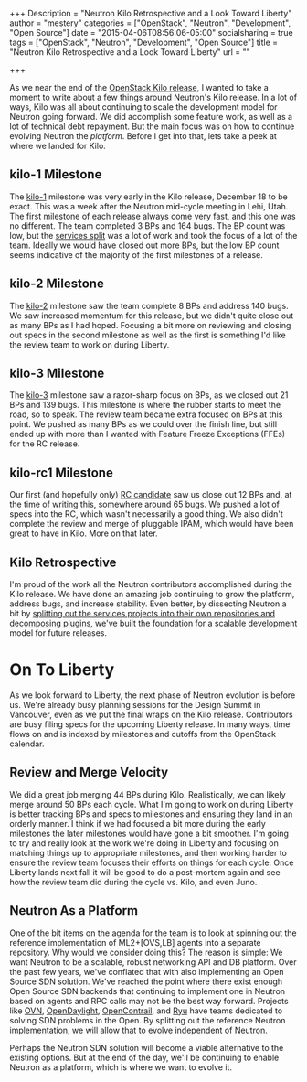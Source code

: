 +++
Description = "Neutron Kilo Retrospective and a Look Toward Liberty"
author = "mestery"
categories = ["OpenStack", "Neutron", "Development", "Open Source"]
date = "2015-04-06T08:56:06-05:00"
socialsharing = true
tags = ["OpenStack", "Neutron", "Development", "Open Source"]
title = "Neutron Kilo Retrospective and a Look Toward Liberty"
url = ""

+++

As we near the end of the [OpenStack Kilo release][1], I wanted to take a moment to write about a few things around Neutron's
Kilo release. In a lot of ways, Kilo was all about continuing to scale the development model for Neutron going forward. We
did accomplish some feature work, as well as a lot of technical debt repayment. But the main focus was on how to continue
evolving Neutron the *platform*. Before I get into that, lets take a peek at where we landed for Kilo.

kilo-1 Milestone
----------------

The [kilo-1][2] milestone was very early in the Kilo release, December 18 to be exact. This was a week after the Neutron
mid-cycle meeting in Lehi, Utah. The first milestone of each release always come very fast, and this one was no different.
The team completed 3 BPs and 164 bugs. The BP count was low, but the [services split][6] was a lot of work and took the focus
of a lot of the team. Ideally we would have closed out more BPs, but the low BP count seems indicative of the majority of
the first milestones of a release.

kilo-2 Milestone
----------------

The [kilo-2][3] milestone saw the team complete 8 BPs and address 140 bugs. We saw increased momentum for this release, but
we didn't quite close out as many BPs as I had hoped. Focusing a bit more on reviewing and closing out specs in the second
milestone as well as the first is something I'd like the review team to work on during Liberty.

kilo-3 Milestone
----------------

The [kilo-3][4] milestone saw a razor-sharp focus on BPs, as we closed out 21 BPs and 139 bugs. This milestone is where the
rubber starts to meet the road, so to speak. The review team became extra focused on BPs at this point. We pushed as many
BPs as we could over the finish line, but still ended up with more than I wanted with Feature Freeze Exceptions (FFEs) for
the RC release.

kilo-rc1 Milestone
----------------

Our first (and hopefully only) [RC candidate][5] saw us close out 12 BPs and, at the time of writing this, somewhere around 65
bugs. We pushed a lot of specs into the RC, which wasn't necessarily a good thing. We also didn't complete the review and
merge of pluggable IPAM, which would have been great to have in Kilo. More on that later.

Kilo Retrospective
------------------

I'm proud of the work all the Neutron contributors accomplished during the Kilo release. We have done an amazing job continuing
to grow the platform, address bugs, and increase stability. Even better, by dissecting Neutron a bit by [splitting out the
services projects into their own repositories and decomposing plugins][7], we've built the foundation for a scalable development
model for future releases.

On To Liberty
=============

As we look forward to Liberty, the next phase of Neutron evolution is before us. We're already busy planning sessions for the
Design Summit in Vancouver, even as we put the final wraps on the Kilo release. Contributors are busy filing specs for the
upcoming Liberty release. In many ways, time flows on and is indexed by milestones and cutoffs from the OpenStack calendar.

Review and Merge Velocity
-------------------------

We did a great job merging 44 BPs during Kilo. Realistically, we can likely merge around 50 BPs each cycle. What I'm going to
work on during Liberty is better tracking BPs and specs to milestones and ensuring they land in an orderly manner. I think if
we had focused a bit more during the early milestones the later milestones would have gone a bit smoother. I'm going to try
and really look at the work we're doing in Liberty and focusing on matching things up to appropriate milestones, and then
working harder to ensure the review team focuses their efforts on things for each cycle. Once Liberty lands next fall it will
be good to do a post-mortem again and see how the review team did during the cycle vs. Kilo, and even Juno.

Neutron As a Platform
---------------------

One of the bit items on the agenda for the team is to look at spinning out the reference implementation of ML2+\[OVS,LB\] agents
into a separate repository. Why would we consider doing this? The reason is simple: We want Neutron to be a scalable, robust
networking API and DB platform. Over the past few years, we've conflated that with also implementing an Open Source SDN solution.
We've reached the point where there exist enough Open Source SDN backends that continuing to implement one in Neutron based on
agents and RPC calls may not be the best way forward. Projects like [OVN][8], [OpenDaylight][9], [OpenContrail][10], and [Ryu][11]
have teams dedicated to solving SDN problems in the Open. By splitting out the reference Neutron implementation, we will allow
that to evolve independent of Neutron.

Perhaps the Neutron SDN solution will become a viable alternative to the existing options. But at the end of the day, we'll be
continuing to enable Neutron as a platform, which is where we want to evolve it.

[1]: https://wiki.openstack.org/wiki/Kilo_Release_Schedule
[2]: https://launchpad.net/neutron/+milestone/kilo-1
[3]: https://launchpad.net/neutron/+milestone/kilo-2
[4]: https://launchpad.net/neutron/+milestone/kilo-3
[5]: https://launchpad.net/neutron/+milestone/kilo-rc1
[6]: https://blueprints.launchpad.net/neutron/+spec/services-split
[7]: http://siliconloons.com/posts/2014-12-26-neutron-splits-and-spinouts/
[8]: http://networkheresy.com/2015/01/13/ovn-bringing-native-virtual-networking-to-ovs/
[9]: http://www.opendaylight.org
[10]: http://www.opencontrail.org
[11]: http://osrg.github.io/ryu/
